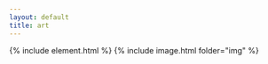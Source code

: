 ```yaml
---
layout: default
title: art
---
```


{% include element.html %}
{% include image.html folder="img" %}

